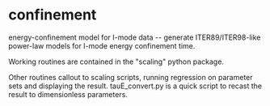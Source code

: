# confinement
energy-confinement model for I-mode data -- generate ITER89/ITER98-like 
power-law models for I-mode energy confinement time.

Working routines are contained in the "scaling" python package.

Other routines callout to scaling scripts, running regression on parameter 
sets and displaying the result.  tauE_convert.py is a quick script to recast 
the result to dimensionless parameters.
